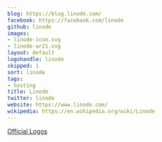```yaml
---
blog: https://blog.linode.com/
facebook: https://facebook.com/linode
github: linode
images:
- linode-icon.svg
- linode-ar21.svg
layout: default
logohandle: linode
skipped: 1
sort: linode
tags:
- hosting
title: Linode
twitter: linode
website: https://www.linode.com/
wikipedia: https://en.wikipedia.org/wiki/Linode
---
```


[Official Logos](https://www.linode.com/logos)
